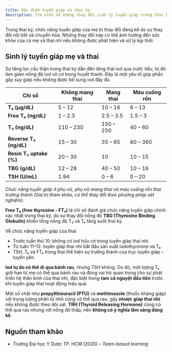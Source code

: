```yaml
---
title: Đặc điểm tuyến giáp và thai kỳ
description: Tìm hiểu về những thay đổi sinh lý tuyến giáp trong thai kỳ.
---
```


Trong thai kỳ, chức năng tuyến giáp của mẹ bị thay đổi đáng kể do sự thay đổi nội tiết và chuyển hóa. Những thay đổi này có thể ảnh hưởng đến sức khỏe của cả mẹ và thai nhi nếu không được phát hiện và xử lý kịp thời.

## Sinh lý tuyến giáp mẹ và thai

Sự tăng lọc cầu thận trong thai kỳ dẫn đến tăng thải iod qua nước tiểu, từ đó làm giảm nồng độ iod vô cơ trong huyết thanh. Đây là một yếu tố góp phần gây suy giáp nếu không được bổ sung iod đầy đủ.

| Chỉ số                  | Không mang thai | Mang thai | Máu cuống rốn |
| ----------------------- | --------------- | --------- | ------------- |
| **T₄ (µg/dL)**          | 5 – 12          | 10 – 16   | 6 – 13        |
| **Free T₄ (ng/dL)**     | 1 – 2.3         | 2.5 – 3.5 | 1.5 – 3       |
| **T₃ (ng/dL)**          | 110 – 230       | 150 – 250 | 40 – 60       |
| **Reverse T₃ (ng/dL)**  | 15 – 30         | 35 – 65   | 80 – 360      |
| **Resin T₃ uptake (%)** | 20 – 30         | 10        | 10 – 15       |
| **TBG (g/dL)**          | 12 – 28         | 40 – 50   | 10 – 16       |
| **TSH (U/mL)**          | 1.94            | 0 – 6     | 0 – 20        |

_Chức năng tuyến giáp ở phụ nữ, phụ nữ mang thai và máu cuống rốn thai trưởng thành (Giá trị tham khảo, có thể thay đổi theo phương pháp xét nghiệm)._

**Free T₄ (free thyroxine - FT₄)** là chỉ số đánh giá chức năng tuyến giáp chính xác nhất trong thai kỳ, do sự thay đổi nồng độ **TBG (Thyroxine Binding Globulin)** khiến tổng nồng độ T₃ và T₄ tăng suốt thai kỳ.

Về chức năng tuyến giáp của thai:

- Trước tuần thứ 10: không có iod hữu cơ trong tuyến giáp thai nhi.
- Từ tuần 11–12: tuyến giáp thai nhi bắt đầu sản xuất iodothyronine và T₄.
- TSH, T₄ và FT₄ trong thai thể hiện sự trưởng thành của trục tuyến giáp – tuyến yên.

**Iod tự do có thể đi qua bánh rau**, nhưng TSH không. Do đó, một lượng T₄ giới hạn từ mẹ có thể qua bánh rau và đóng vai trò quan trọng cho sự phát triển hệ thần kinh của thai nhi, đặc biệt trong **tam cá nguyệt đầu tiên** trước khi tuyến giáp thai hoạt động hiệu quả.

Một số chất như **propylthiouracil (PTU)** và **methimazole** (thuốc kháng giáp) với trọng lượng phân tử nhỏ cũng có thể qua rau, gây **nhược giáp thai nhi** nếu không được theo dõi sát. **TRH (Thyroid Releasing Hormone)** cũng có thể qua rau nhưng với nồng độ thấp, nên **không có ý nghĩa lâm sàng đáng kể**.

## Nguồn tham khảo

- Trường Đại học Y Dược TP. HCM (2020) – _Team-based learning_
